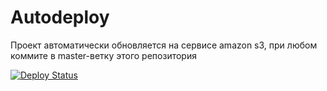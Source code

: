 # Autodeploy

Проект автоматически обновляется на сервисе amazon s3, при любом коммите в master-ветку этого репозитория

[![Deploy Status](https://github.com/nikosid/restafusion048ua/workflows/CD/badge.svg)](https://github.com/nikosid/restafusion048ua/actions)
